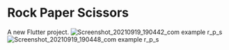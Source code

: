 # Rock Paper Scissors
A new Flutter project.
![Screenshot_20210919_190442_com example r_p_s](https://user-images.githubusercontent.com/33428891/179200853-f279f6a6-10d8-4cb0-9f51-229ac3af5586.jpg)
![Screenshot_20210919_190448_com example r_p_s](https://user-images.githubusercontent.com/33428891/179200871-b83f1774-735b-4133-ae1e-f7329f8c76ad.jpg)
